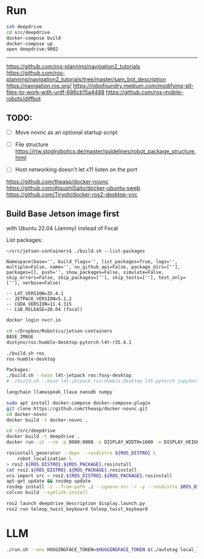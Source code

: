 # Run

```sh
ssh deepdrive
cd src/deepdrive
docker-compose build
docker-compose up
open deepdrive:9002
```




---



https://github.com/ros-planning/navigation2_tutorials
https://github.com/ros-planning/navigation2_tutorials/tree/master/sam_bot_description
https://navigation.ros.org/
https://robofoundry.medium.com/modifying-stl-files-to-work-with-urdf-686cb15a4488
https://github.com/ros-mobile-robots/diffbot

## TODO:
- [ ] Move novnc as an optional startup script
- [ ] File structure https://rtw.stoglrobotics.de/master/guidelines/robot_package_structure.html
- [ ] Host networking doesn't let x11 listen on the port


https://github.com/theasp/docker-novnc
https://github.com/AtsushiSaito/docker-ubuntu-sweb
https://github.com/Tiryoh/docker-ros2-desktop-vnc


## Build Base Jetson image first 
with Ubuntu 22.04 (Jammy) instead of Focal

List packages:
```
~/src/jetson-containers$ ./build.sh --list-packages

Namespace(base='', build_flags='', list_packages=True, logs='', multiple=False, name='', no_github_api=False, package_dirs=[''], packages=[], push='', show_packages=False, simulate=False, skip_errors=False, skip_packages=[''], skip_tests=[''], test_only=[''], verbose=False)

-- L4T_VERSION=35.4.1
-- JETPACK_VERSION=5.1.2
-- CUDA_VERSION=11.4.315
-- LSB_RELEASE=20.04 (focal)
```


```sh
docker login nvcr.io

cd ~/Dropbox/Robotics/jetson-containers
BASE_IMAGE
dustynv/ros:humble-desktop-pytorch-l4t-r35.4.1

./build.sh ros
ros-humble-desktop

Packages:
./build.sh --base l4t-jetpack ros:foxy-desktop
# ./build.sh --base l4t-jetpack ros:humble-desktop l4t-pytorch jupyterlab

langchain llamaspeak llava nanodb numpy
```

```sh
sudo apt install docker-compose docker-compose-plugin
git clone https://github.com/theasp/docker-novnc.git
cd docker-novnc
docker build -t docker-novnc .

```

```sh
cd ~/src/deepdrive
docker build -t deepdrive .
docker run -it --rm -p 8080:8080 -e DISPLAY_WIDTH=1600 -e DISPLAY_HEIGHT=900 deepdrive /novnc/entrypoint.sh


```


```sh
rosinstall_generator --deps --rosdistro ${ROS_DISTRO} \
	robot_localization \
> ros2.${ROS_DISTRO}.${ROS_PACKAGE}.rosinstall
cat ros2.${ROS_DISTRO}.${ROS_PACKAGE}.rosinstall
vcs import src < ros2.${ROS_DISTRO}.${ROS_PACKAGE}.rosinstall
apt-get update && rosdep update
rosdep install -i --from-path ./ --ignore-src -r -y --rosdistro $ROS_DISTRO
colcon build --symlink-install 

ros2 launch deepdrive_description display.launch.py
ros2 run teleop_twist_keyboard teleop_twist_keyboard

```

# LLM
```sh
./run.sh --env HUGGINGFACE_TOKEN=$HUGGINGFACE_TOKEN $(./autotag local_llm) python3 -m local_llm --api=mlc --model=meta-llama/Llama-2-7b-chat-hf

```